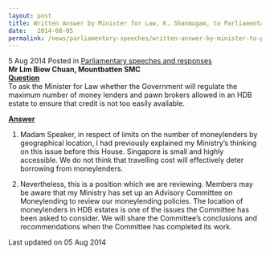 ```yaml
---
layout: post
title: Written Answer by Minister for Law, K. Shanmugam, to Parliamentary Question on Licensed Moneylenders and Pawnbrokers
date:   2014-08-05
permalink: /news/parliamentary-speeches/written-answer-by-minister-to-pq-on-licensed-moneylenders-and-pawnbrokers
---
```



5 Aug 2014 Posted in [Parliamentary speeches and responses](/news/parliamentary-speeches)
<br>
**Mr Lim Biow Chuan, Mountbatten SMC**
<br>
**<u>Question</u>**  
To ask the Minister for Law whether the Government will regulate the maximum number of money lenders and pawn brokers allowed in an HDB estate to ensure that credit is not too easily available.

**<u>Answer</u>**  
1. Madam Speaker, in respect of limits on the number of moneylenders by geographical location, I had previously explained my Ministry’s thinking on this issue before this House. Singapore is small and highly accessible. We do not think that travelling cost will effectively deter borrowing from moneylenders.

2. Nevertheless, this is a position which we are reviewing. Members may be aware that my Ministry has set up an Advisory Committee on Moneylending to review our moneylending policies. The location of moneylenders in HDB estates is one of the issues the Committee has been asked to consider. We will share the Committee’s conclusions and recommendations when the Committee has completed its work.

<p class="right-side-updated">Last updated on 05 Aug 2014</p> 


